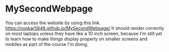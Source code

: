 # MySecondWebpage
You can access the website by using this link.
https://ooskar5848.github.io/MySecondWebpage/
It should render correctly on most laptops unless they have like a 10 inch screen, because I'm still yet to learn how 
to make things display properly on smaller screens and mobiles as part of the course I'm doing.
